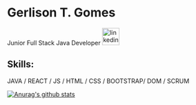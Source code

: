 # Gerlison T. Gomes
Junior Full Stack Java Developer
[<img src='https://cdn.jsdelivr.net/npm/simple-icons@3.0.1/icons/linkedin.svg' alt='linkedin' height='40'>](https://www.linkedin.com/in/https://www.linkedin.com/in/gerlison-timoteo//)  

## Skills: 
JAVA / REACT / JS / HTML / CSS / BOOTSTRAP/ DOM / SCRUM

[![Anurag's github stats](https://github-readme-stats.vercel.app/api?username=gerlisontimoteo)](https://github.com/anuraghazra/github-readme-stats)







